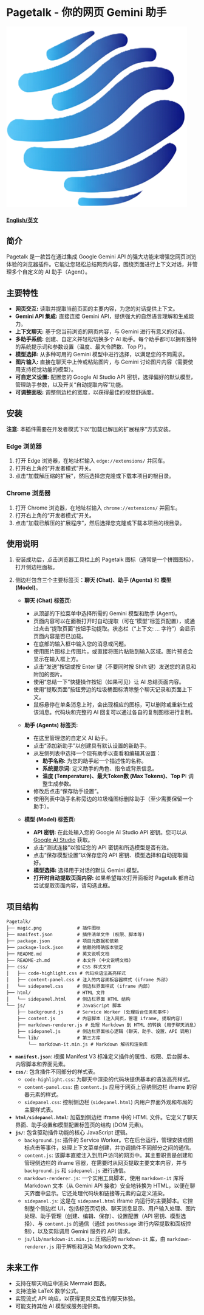 # Pagetalk - 你的网页 Gemini 助手

[![插件图标](magic.png?raw=true "Pagetalk 图标")](https://github.com/your-repo/pagetalk) <!-- 如果有仓库链接，请替换 -->

#### [English/英文](README.md)

## 简介

Pagetalk 是一款旨在通过集成 Google Gemini API 的强大功能来增强您网页浏览体验的浏览器插件。它能让您轻松总结网页内容，围绕页面进行上下文对话，并管理多个自定义的 AI 助手（Agent）。

## 主要特性

*   **网页交互:** 读取并提取当前页面的主要内容，为您的对话提供上下文。
*   **Gemini API 集成:** 直接连接 Gemini API，提供强大的自然语言理解和生成能力。
*   **上下文聊天:** 基于您当前浏览的网页内容，与 Gemini 进行有意义的对话。
*   **多助手系统:** 创建、自定义并轻松切换多个 AI 助手。每个助手都可以拥有独特的系统提示词和参数设置（温度、最大令牌数、Top P）。
*   **模型选择:** 从多种可用的 Gemini 模型中进行选择，以满足您的不同需求。
*   **图片输入:** 直接在聊天中上传或粘贴图片，与 Gemini 讨论图片内容（需要使用支持视觉功能的模型）。
*   **可自定义设置:** 配置您的 Google AI Studio API 密钥，选择偏好的默认模型，管理助手参数，以及开关“自动提取内容”功能。
*   **可调整面板:** 调整侧边栏的宽度，以获得最佳的视觉舒适度。

## 安装

**注意:** 本插件需要在开发者模式下以“加载已解压的扩展程序”方式安装。

### Edge 浏览器

1.  打开 Edge 浏览器，在地址栏输入 `edge://extensions/` 并回车。
2.  打开右上角的“开发者模式”开关。
3.  点击“加载解压缩的扩展”，然后选择您克隆或下载本项目的根目录。

### Chrome 浏览器

1.  打开 Chrome 浏览器，在地址栏输入 `chrome://extensions/` 并回车。
2.  打开右上角的“开发者模式”开关。
3.  点击“加载已解压的扩展程序”，然后选择您克隆或下载本项目的根目录。

## 使用说明

1.  安装成功后，点击浏览器工具栏上的 Pagetalk 图标（通常是一个拼图图标），打开侧边栏面板。
2.  侧边栏包含三个主要标签页：**聊天 (Chat)**、**助手 (Agents)** 和 **模型 (Model)**。

    *   **聊天 (Chat) 标签页:**
        *   从顶部的下拉菜单中选择所需的 Gemini 模型和助手 (Agent)。
        *   页面内容可以在面板打开时自动提取（可在“模型”标签页配置），或通过点击“提取页面”按钮手动提取。状态栏（“上下文: ... 字符”）会显示页面内容是否已加载。
        *   在底部的输入框中输入您的消息或问题。
        *   使用图片图标上传图片，或直接将图片粘贴到输入区域。图片预览会显示在输入框上方。
        *   点击“发送”按钮或按 Enter 键（不要同时按 Shift 键）发送您的消息和附加的图片。
        *   使用“总结一下”快捷操作按钮（如果可见）让 AI 总结页面内容。
        *   使用“提取页面”按钮旁边的垃圾桶图标清除整个聊天记录和页面上下文。
        *   鼠标悬停在单条消息上时，会出现相应的图标，可以删除或重新生成该消息。代码块和完整的 AI 回复可以通过各自的复制图标进行复制。

    *   **助手 (Agents) 标签页:**
        *   在这里管理您的自定义 AI 助手。
        *   点击“添加新助手”以创建具有默认设置的新助手。
        *   从左侧列表中选择一个现有助手以查看和编辑其设置：
            *   **助手名称:** 为您的助手起一个描述性的名称。
            *   **系统提示词:** 定义助手的角色、指令或背景信息。
            *   **温度 (Temperature)、最大Token数 (Max Tokens)、Top P:** 调整生成参数。
        *   修改后点击“保存助手设置”。
        *   使用列表中助手名称旁边的垃圾桶图标删除助手（至少需要保留一个助手）。

    *   **模型 (Model) 标签页:**
        *   **API 密钥:** 在此处输入您的 Google AI Studio API 密钥。您可以从 [Google AI Studio](https://aistudio.google.com/app/apikey) 获取。
        *   点击“测试连接”以验证您的 API 密钥和所选模型是否有效。
        *   点击“保存模型设置”以保存您的 API 密钥、模型选择和自动提取偏好。
        *   **模型选择:** 选择用于对话的默认 Gemini 模型。
        *   **打开时自动提取页面内容:** 如果希望每次打开面板时 Pagetalk 都自动尝试提取页面内容，请勾选此框。

## 项目结构

```
Pagetalk/
├── magic.png             # 插件图标
├── manifest.json         # 插件清单文件 (权限、脚本等)
├── package.json          # 项目元数据和依赖
├── package-lock.json     # 依赖的精确版本锁定
├── README.md             # 英文说明文档
├── README-zh.md          # 本文件 (中文说明文档)
├── css/                  # CSS 样式文件
│   ├── code-highlight.css # 代码块语法高亮样式
│   ├── content-panel.css # 注入的内容面板容器样式 (iframe 外部)
│   └── sidepanel.css     # 侧边栏界面样式 (iframe 内部)
├── html/                 # HTML 文件
│   └── sidepanel.html    # 侧边栏界面 HTML 结构
└── js/                   # JavaScript 脚本
    ├── background.js     # Service Worker (处理后台任务和事件)
    ├── content.js        # 内容脚本 (注入网页，管理 iframe, 提取内容)
    ├── markdown-renderer.js # 处理 Markdown 到 HTML 的转换 (用于聊天消息)
    ├── sidepanel.js      # 侧边栏界面核心逻辑 (聊天、助手、设置、API 调用)
    └── lib/              # 第三方库
        └── markdown-it.min.js # Markdown 解析和渲染库
```

*   **`manifest.json`**: 根据 Manifest V3 标准定义插件的属性、权限、后台脚本、内容脚本和界面元素。
*   **`css/`**: 包含插件不同部分的样式表。
    *   `code-highlight.css`: 为聊天中渲染的代码块提供基本的语法高亮样式。
    *   `content-panel.css`: 由 `content.js` 应用于网页上容纳侧边栏 iframe 的容器元素的样式。
    *   `sidepanel.css`: 控制侧边栏 (`sidepanel.html`) 内用户界面外观和布局的主要样式表。
*   **`html/sidepanel.html`**: 加载到侧边栏 iframe 中的 HTML 文件。它定义了聊天界面、助手设置和模型配置标签页的结构 (DOM 元素)。
*   **`js/`**: 包含驱动插件功能的核心 JavaScript 逻辑。
    *   `background.js`: 插件的 Service Worker。它在后台运行，管理安装或图标点击等事件，处理上下文菜单创建，并协调插件不同部分之间的通信。
    *   `content.js`: 该脚本直接注入到用户访问的网页中。其主要职责是创建和管理侧边栏的 iframe 容器，在需要时从网页提取主要文本内容，并与 `background.js` 和 `sidepanel.js` 进行通信。
    *   `markdown-renderer.js`: 一个实用工具脚本，使用 `markdown-it` 库将 Markdown 文本（从 Gemini API 接收）安全地转换为 HTML，以便在聊天界面中显示。它还处理代码块和链接等元素的自定义渲染。
    *   `sidepanel.js`: 这是在 `sidepanel.html` iframe 内运行的主要脚本。它控制整个侧边栏 UI，包括标签页切换、聊天消息显示、用户输入处理、图片处理、助手管理（创建、编辑、保存）、设置配置（API 密钥、模型选择）、与 `content.js` 的通信（通过 `postMessage` 进行内容提取和面板控制），以及实际调用 Gemini 服务的 API 请求。
    *   `js/lib/markdown-it.min.js`: 压缩后的 `markdown-it` 库，由 `markdown-renderer.js` 用于解析和渲染 Markdown 文本。

## 未来工作

*   支持在聊天响应中渲染 Mermaid 图表。
*   支持渲染 LaTeX 数学公式。
*   实现流式 API 响应，以获得更具交互性的聊天体验。
*   可能支持其他 AI 模型或服务提供商。